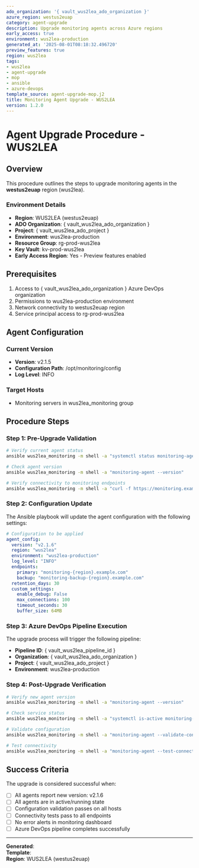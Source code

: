 ```yaml
---
ado_organization: '{ vault_wus2lea_ado_organization }'
azure_region: westus2euap
category: agent-upgrade
description: Upgrade monitoring agents across Azure regions
early_access: true
environment: wus2lea-production
generated_at: '2025-08-01T08:18:32.496720'
preview_features: true
region: wus2lea
tags:
- wus2lea
- agent-upgrade
- mop
- ansible
- azure-devops
template_source: agent-upgrade-mop.j2
title: Monitoring Agent Upgrade - WUS2LEA
version: 1.2.0
---
```


# Agent Upgrade Procedure - WUS2LEA

## Overview

This procedure outlines the steps to upgrade monitoring agents in the **westus2euap** region (wus2lea).

### Environment Details

- **Region**: WUS2LEA (westus2euap)
- **ADO Organization**: { vault_wus2lea_ado_organization }
- **Project**: { vault_wus2lea_ado_project }
- **Environment**: wus2lea-production
- **Resource Group**: rg-prod-wus2lea
- **Key Vault**: kv-prod-wus2lea
- **Early Access Region**: Yes - Preview features enabled

## Prerequisites

1. Access to { vault_wus2lea_ado_organization } Azure DevOps organization
2. Permissions to wus2lea-production environment
3. Network connectivity to westus2euap region
4. Service principal access to rg-prod-wus2lea

## Agent Configuration

### Current Version
- **Version**: v2.1.5
- **Configuration Path**: /opt/monitoring/config
- **Log Level**: INFO

### Target Hosts
- Monitoring servers in wus2lea_monitoring group

## Procedure Steps

### Step 1: Pre-Upgrade Validation

```bash
# Verify current agent status
ansible wus2lea_monitoring -m shell -a "systemctl status monitoring-agent"

# Check agent version
ansible wus2lea_monitoring -m shell -a "monitoring-agent --version"

# Verify connectivity to monitoring endpoints
ansible wus2lea_monitoring -m shell -a "curl -f https://monitoring.example.com/health"
```

### Step 2: Configuration Update

The Ansible playbook will update the agent configuration with the following settings:

```yaml
# Configuration to be applied
agent_config:
  version: "v2.1.6"
  region: "wus2lea"
  environment: "wus2lea-production"
  log_level: "INFO"
  endpoints:
    primary: "monitoring-{region}.example.com"
    backup: "monitoring-backup-{region}.example.com"
  retention_days: 30
  custom_settings:
    enable_debug: False
    max_connections: 100
    timeout_seconds: 30
    buffer_size: 64MB
```

### Step 3: Azure DevOps Pipeline Execution

The upgrade process will trigger the following pipeline:

- **Pipeline ID**: { vault_wus2lea_pipeline_id }
- **Organization**: { vault_wus2lea_ado_organization }
- **Project**: { vault_wus2lea_ado_project }
- **Environment**: wus2lea-production

### Step 4: Post-Upgrade Verification

```bash
# Verify new agent version
ansible wus2lea_monitoring -m shell -a "monitoring-agent --version"

# Check service status
ansible wus2lea_monitoring -m shell -a "systemctl is-active monitoring-agent"

# Validate configuration
ansible wus2lea_monitoring -m shell -a "monitoring-agent --validate-config"

# Test connectivity
ansible wus2lea_monitoring -m shell -a "monitoring-agent --test-connection"
```

## Success Criteria

The upgrade is considered successful when:

- [ ] All agents report new version: v2.1.6
- [ ] All agents are in active/running state
- [ ] Configuration validation passes on all hosts
- [ ] Connectivity tests pass to all endpoints
- [ ] No error alerts in monitoring dashboard
- [ ] Azure DevOps pipeline completes successfully

---

**Generated**:   
**Template**:   
**Region**: WUS2LEA (westus2euap)